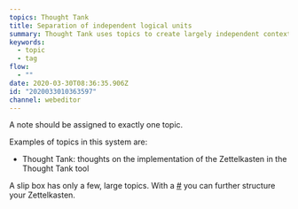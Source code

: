 ```yaml
---
topics: Thought Tank
title: Separation of independent logical units
summary: Thought Tank uses topics to create largely independent contexts.
keywords:
  - topic
  - tag
flow:
  - ""
date: 2020-03-30T08:36:35.906Z
id: "2020033010363597"
channel: webeditor
---
```

A note should be assigned to exactly one topic.

Examples of topics in this system are:

* Thought Tank: thoughts on the implementation of the Zettelkasten in the Thought Tank tool

A slip box has only a few, large topics. With a [#](/notes/2020033010525847 "Tag") you can further structure your Zettelkasten.